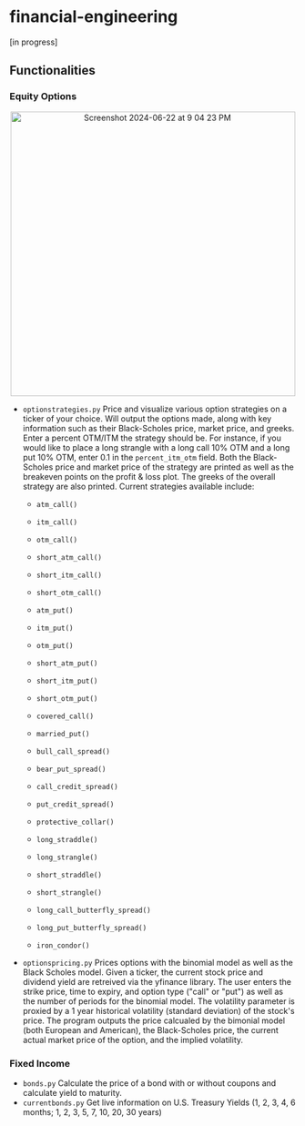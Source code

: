 # financial-engineering

[in progress]

## Functionalities 
### Equity Options
<div style="text-align: center;">
    <img width="500" alt="Screenshot 2024-06-22 at 9 04 23 PM" src="https://github.com/aryamann04/options/assets/140534650/3ce31b2b-0b1c-440d-82e8-82dcf3ad3724">
</div>

- ```optionstrategies.py``` Price and visualize various option strategies on a ticker of your choice. Will output the options made, along with key information such as their Black-Scholes price, market price, and greeks. Enter a percent OTM/ITM the strategy should be. For instance, if you would like to place a long strangle with a long call 10% OTM and a long put 10% OTM, enter 0.1 in the ```percent_itm_otm``` field. Both the Black-Scholes price and market price of the strategy are printed as well as the breakeven points on the profit & loss plot. The greeks of the overall strategy are also printed. Current strategies available include:
  
  - ```atm_call()```
  - ```itm_call()```
  - ```otm_call()```
  - ```short_atm_call()```
  - ```short_itm_call()```
  - ```short_otm_call()```
    
  - ```atm_put()```
  - ```itm_put()```
  - ```otm_put()```
  - ```short_atm_put()```
  - ```short_itm_put()```
  - ```short_otm_put()```
    
  -  ```covered_call()```
  -  ```married_put()```

  -  ```bull_call_spread()```
  -  ```bear_put_spread()```
  - ```call_credit_spread()```
  - ```put_credit_spread()```
    
  -  ```protective_collar()```
  -  ```long_straddle()```
  -  ```long_strangle()```
  -  ```short_straddle()```
  -  ```short_strangle()```
    
  -  ```long_call_butterfly_spread()```
  -  ```long_put_butterfly_spread()```
  -  ```iron_condor()```
    
- ```optionspricing.py``` Prices options with the binomial model as well as the Black Scholes model. Given a ticker, the current stock price and dividend yield are retreived via the yfinance library. The user enters the strike price, time to expiry, and option type ("call" or "put") as well as the number of periods for the binomial model. The volatility parameter is proxied by a 1 year historical volatility (standard deviation) of the stock's price. The program outputs the price calcualed by the bimonial model (both European and American), the Black-Scholes price, the current actual market price of the option, and the implied volatility. 

### Fixed Income
- ```bonds.py``` Calculate the price of a bond with or without coupons and calculate yield to maturity.
- ```currentbonds.py``` Get live information on U.S. Treasury Yields (1, 2, 3, 4, 6 months; 1, 2, 3, 5, 7, 10, 20, 30 years)
